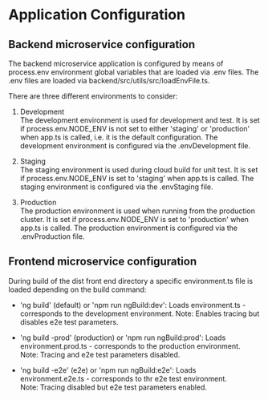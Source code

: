 # Application Configuration

## Backend microservice configuration

The backend microservice application is configured by means of process.env environment global variables that are loaded via .env files.  The .env files are loaded via backend/src/utils/src/loadEnvFile.ts.

There are three different environments to consider:

1. Development  
The development environment is used for development and test.  It is set if process.env.NODE_ENV is not set to either 'staging' or 'production' when app.ts is called, i.e. it is the default configuration.  The development environment is configured via the .envDevelopment file.

2. Staging  
The staging environment is used during cloud build for unit test.  It is set if process.env.NODE_ENV is set to 'staging' when app.ts is called.  The staging environment is configured via the .envStaging file.

3. Production  
The production environment is used when running from the production cluster.  It is set if process.env.NODE_ENV is set to 'production' when app.ts is called.  The production environment is configured via the .envProduction file.

## Frontend microservice configuration

During build of the dist front end directory a specific environment.ts file is loaded depending on the build command:

- 'ng build' (default) or 'npm run ngBuild:dev':
Loads environment.ts - corresponds to the development environment.
Note: Enables tracing but disables e2e test parameters.

- 'ng build -prod' (production) or 'npm run ngBuild:prod':
Loads environment.prod.ts - corresponds to the production environment.  
Note: Tracing and e2e test parameters disabled.

- 'ng build -e2e' (e2e) or 'npm run ngBuild:e2e':
Loads environment.e2e.ts - corresponds to thr e2e test environment.  
Note: Tracing disabled but e2e test parameters enabled.
